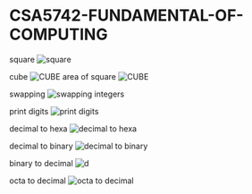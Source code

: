 # CSA5742-FUNDAMENTAL-OF-COMPUTING
square
![square](https://user-images.githubusercontent.com/112846448/215379705-8789dfab-2443-4cae-883b-c1254b596cde.jpg)

cube
![CUBE](https://user-images.githubusercontent.com/112846448/215379816-0a1fbf0b-368c-4748-9fb6-34ce4927f88a.jpg)
area of square
![CUBE](https://user-images.githubusercontent.com/112846448/215379952-29f0d99f-ac61-4dca-a687-b115793de024.jpg)

swapping
![swapping integers](https://user-images.githubusercontent.com/112846448/215380989-b6a04b8d-48d8-4f67-9aa5-597add2708a1.jpg)

print digits
![print digits](https://user-images.githubusercontent.com/112846448/215381089-3ec4752e-3378-4c81-af84-b7036112acd2.jpg)

decimal to hexa
![decimal to hexa](https://user-images.githubusercontent.com/112846448/215381236-55a5709c-3830-438a-ae86-47fbacbd3550.jpg)

decimal to binary
![decimal to binary](https://user-images.githubusercontent.com/112846448/215381329-812d79db-944f-44d8-a915-1f43caef06d0.jpg)

binary to decimal
![d](https://user-images.githubusercontent.com/112846448/215381413-8ec3ce98-5c2e-4a7e-915a-8fdc346c1007.jpg)

octa to decimal
![octa to decimal](https://user-images.githubusercontent.com/112846448/215381479-c59f7265-aa65-4557-84a2-c2066437953b.jpg)
